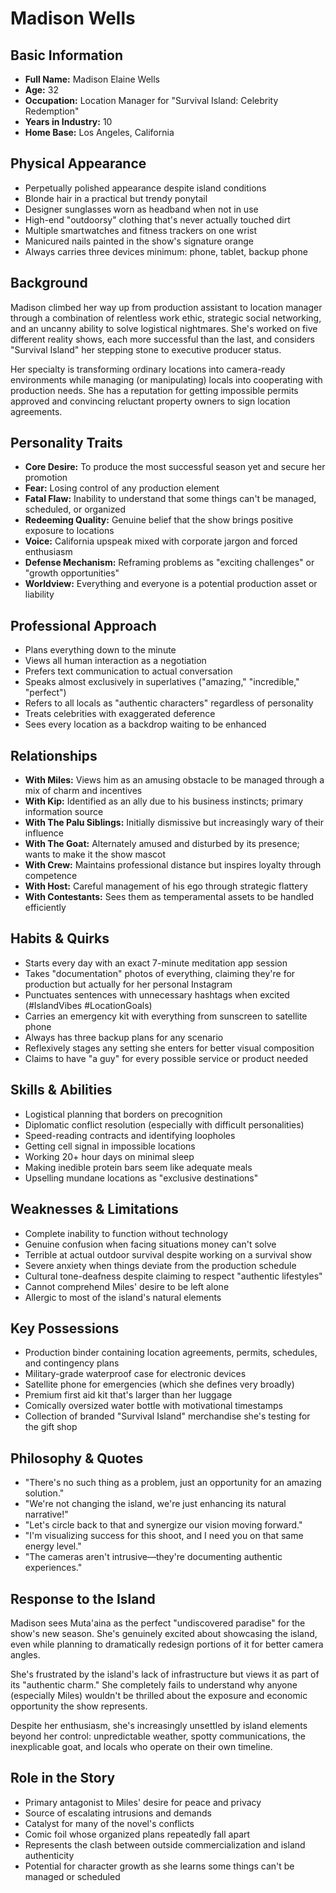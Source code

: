 # Madison Wells

## Basic Information
- **Full Name:** Madison Elaine Wells
- **Age:** 32
- **Occupation:** Location Manager for "Survival Island: Celebrity Redemption"
- **Years in Industry:** 10
- **Home Base:** Los Angeles, California

## Physical Appearance
- Perpetually polished appearance despite island conditions
- Blonde hair in a practical but trendy ponytail
- Designer sunglasses worn as headband when not in use
- High-end "outdoorsy" clothing that's never actually touched dirt
- Multiple smartwatches and fitness trackers on one wrist
- Manicured nails painted in the show's signature orange
- Always carries three devices minimum: phone, tablet, backup phone

## Background
Madison climbed her way up from production assistant to location manager through a combination of relentless work ethic, strategic social networking, and an uncanny ability to solve logistical nightmares. She's worked on five different reality shows, each more successful than the last, and considers "Survival Island" her stepping stone to executive producer status.

Her specialty is transforming ordinary locations into camera-ready environments while managing (or manipulating) locals into cooperating with production needs. She has a reputation for getting impossible permits approved and convincing reluctant property owners to sign location agreements.

## Personality Traits
- **Core Desire:** To produce the most successful season yet and secure her promotion
- **Fear:** Losing control of any production element
- **Fatal Flaw:** Inability to understand that some things can't be managed, scheduled, or organized
- **Redeeming Quality:** Genuine belief that the show brings positive exposure to locations
- **Voice:** California upspeak mixed with corporate jargon and forced enthusiasm
- **Defense Mechanism:** Reframing problems as "exciting challenges" or "growth opportunities"
- **Worldview:** Everything and everyone is a potential production asset or liability

## Professional Approach
- Plans everything down to the minute
- Views all human interaction as a negotiation
- Prefers text communication to actual conversation
- Speaks almost exclusively in superlatives ("amazing," "incredible," "perfect")
- Refers to all locals as "authentic characters" regardless of personality
- Treats celebrities with exaggerated deference
- Sees every location as a backdrop waiting to be enhanced

## Relationships
- **With Miles:** Views him as an amusing obstacle to be managed through a mix of charm and incentives
- **With Kip:** Identified as an ally due to his business instincts; primary information source
- **With The Palu Siblings:** Initially dismissive but increasingly wary of their influence
- **With The Goat:** Alternately amused and disturbed by its presence; wants to make it the show mascot
- **With Crew:** Maintains professional distance but inspires loyalty through competence
- **With Host:** Careful management of his ego through strategic flattery
- **With Contestants:** Sees them as temperamental assets to be handled efficiently

## Habits & Quirks
- Starts every day with an exact 7-minute meditation app session
- Takes "documentation" photos of everything, claiming they're for production but actually for her personal Instagram
- Punctuates sentences with unnecessary hashtags when excited (#IslandVibes #LocationGoals)
- Carries an emergency kit with everything from sunscreen to satellite phone
- Always has three backup plans for any scenario
- Reflexively stages any setting she enters for better visual composition
- Claims to have "a guy" for every possible service or product needed

## Skills & Abilities
- Logistical planning that borders on precognition
- Diplomatic conflict resolution (especially with difficult personalities)
- Speed-reading contracts and identifying loopholes
- Getting cell signal in impossible locations
- Working 20+ hour days on minimal sleep
- Making inedible protein bars seem like adequate meals
- Upselling mundane locations as "exclusive destinations"

## Weaknesses & Limitations
- Complete inability to function without technology
- Genuine confusion when facing situations money can't solve
- Terrible at actual outdoor survival despite working on a survival show
- Severe anxiety when things deviate from the production schedule
- Cultural tone-deafness despite claiming to respect "authentic lifestyles"
- Cannot comprehend Miles' desire to be left alone
- Allergic to most of the island's natural elements

## Key Possessions
- Production binder containing location agreements, permits, schedules, and contingency plans
- Military-grade waterproof case for electronic devices
- Satellite phone for emergencies (which she defines very broadly)
- Premium first aid kit that's larger than her luggage
- Comically oversized water bottle with motivational timestamps
- Collection of branded "Survival Island" merchandise she's testing for the gift shop

## Philosophy & Quotes
- "There's no such thing as a problem, just an opportunity for an amazing solution."
- "We're not changing the island, we're just enhancing its natural narrative!"
- "Let's circle back to that and synergize our vision moving forward."
- "I'm visualizing success for this shoot, and I need you on that same energy level."
- "The cameras aren't intrusive—they're documenting authentic experiences."

## Response to the Island
Madison sees Muta'aina as the perfect "undiscovered paradise" for the show's new season. She's genuinely excited about showcasing the island, even while planning to dramatically redesign portions of it for better camera angles.

She's frustrated by the island's lack of infrastructure but views it as part of its "authentic charm." She completely fails to understand why anyone (especially Miles) wouldn't be thrilled about the exposure and economic opportunity the show represents.

Despite her enthusiasm, she's increasingly unsettled by island elements beyond her control: unpredictable weather, spotty communications, the inexplicable goat, and locals who operate on their own timeline.

## Role in the Story
- Primary antagonist to Miles' desire for peace and privacy
- Source of escalating intrusions and demands
- Catalyst for many of the novel's conflicts
- Comic foil whose organized plans repeatedly fall apart
- Represents the clash between outside commercialization and island authenticity
- Potential for character growth as she learns some things can't be managed or scheduled 